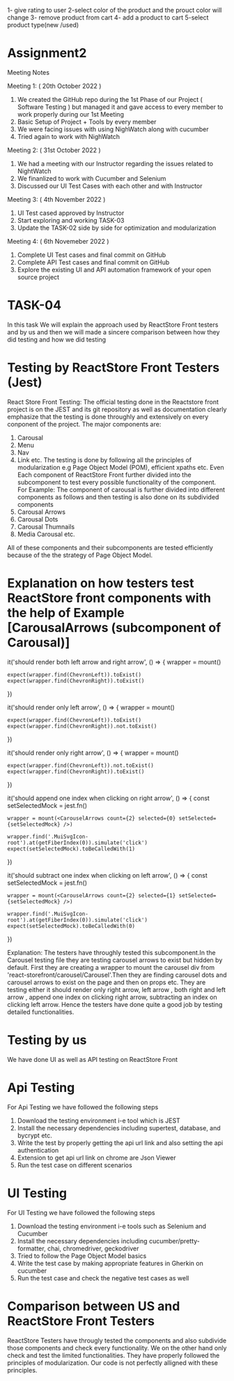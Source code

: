 1- give rating to user 
2-select color of the product and the prouct color will change
3- remove product from cart 
4- add a product to cart 
5-select product type(new /used)

# Assignment2
Meeting Notes

Meeting 1: ( 20th October 2022 )
1) We created the GitHub repo during the 1st Phase of our Project ( Software Testing ) but managed it and gave access to every member to work properly during our 1st Meeting
2) Basic Setup of Project + Tools by every member
3) We were facing issues with using NighWatch along with cucumber 
4) Tried again to work with NighWatch 

Meeting 2: ( 31st October 2022 )
1) We had a meeting with our Instructor regarding the issues related to NightWatch
2) We finanlized to work with Cucumber and Selenium 
3) Discussed our UI Test Cases with each other and with Instructor 

Meeting 3: ( 4th November 2022 )
1) UI Test cased approved by Instructor 
2) Start exploring and working TASK-03
3) Update the TASK-02 side by side for optimization and modularization 

Meeting 4: ( 6th Novemeber 2022 ) 
1) Complete UI Test cases and final commit on GitHub
2) Complete API Test cases and final commit on GitHub
3) Explore the existing UI and API automation framework of your open source project

# TASK-04
In this task We will explain the approach used by ReactStore Front testers and by us and then we will made a sincere comparison between how they did testing and how we did testing
# Testing by ReactStore Front Testers (Jest)
React Store Front Testing: The official testing done in the Reactstore front project is on the JEST and its git repository as well as documentation clearly emphasize that the testing is done throughly and extensively on every conponent of the project. The major components are:
1) Carousal 
2) Menu 
3) Nav
4) Link etc.
The testing is done by following all the principles of modularization e.g Page Object Model (POM), efficient xpaths etc. Even Each component of ReactStore Front further divided into the subcomponent to test every possible functionality of the component. For Example: The component of carousal is further divided into different components as follows and then testing is also done on its subdivided components 
1) Carousal Arrows
2) Carousal Dots
3) Carousal Thumnails
4) Media Carousal etc. 

All of these components and their subcomponents are tested efficiently because of the the strategy of Page Object Model.
# Explanation on how testers test ReactStore front components with the help of Example [CarousalArrows (subcomponent of Carousal)]
it('should render both left arrow and right arrow', () => {
    wrapper = mount(<CarouselArrows count={3} selected={1} setSelected={jest.fn()} />)

    expect(wrapper.find(ChevronLeft)).toExist()
    expect(wrapper.find(ChevronRight)).toExist()
  })

  it('should render only left arrow', () => {
    wrapper = mount(<CarouselArrows count={2} selected={1} setSelected={jest.fn()} />)

    expect(wrapper.find(ChevronLeft)).toExist()
    expect(wrapper.find(ChevronRight)).not.toExist()
  })

  it('should render only right arrow', () => {
    wrapper = mount(<CarouselArrows count={2} selected={0} setSelected={jest.fn()} />)

    expect(wrapper.find(ChevronLeft)).not.toExist()
    expect(wrapper.find(ChevronRight)).toExist()
  })

  it('should append one index when clicking on right arrow', () => {
    const setSelectedMock = jest.fn()

    wrapper = mount(<CarouselArrows count={2} selected={0} setSelected={setSelectedMock} />)

    wrapper.find('.MuiSvgIcon-root').at(getFiberIndex(0)).simulate('click')
    expect(setSelectedMock).toBeCalledWith(1)
  })

  it('should subtract one index when clicking on left arrow', () => {
    const setSelectedMock = jest.fn()

    wrapper = mount(<CarouselArrows count={2} selected={1} setSelected={setSelectedMock} />)

    wrapper.find('.MuiSvgIcon-root').at(getFiberIndex(0)).simulate('click')
    expect(setSelectedMock).toBeCalledWith(0)
  })
  
Explanation: The testers have throughly tested this subcomponent.In the Carousel testing file they are testing carousel arrows to exist but hidden by default. First they are creating a wrapper to mount the carousel div from 'react-storefront/carousel/Carousel'.Then they are finding carousel dots and carousel arrows to exist on the page and then on props etc.
They are testing either it should render only right arrow, left arrow , both right and left arrow , append one index on clicking right arrow, subtracting an index on clicking left arrow. Hence the testers have done quite a good job by testing detailed functionalities.

# Testing by us
We have done UI as well as API testing on ReactStore Front 
# Api Testing 
For Api Testing we have followed the following steps
1) Download the testing environment i-e tool which is JEST
2) Install the necessary dependencies including supertest, database, and bycrypt etc.
3) Write the test by properly getting the api url link and also setting the api authentication
4) Extension to get api url link on chrome are Json Viewer
5) Run the test case on different scenarios
# UI Testing
For UI Testing we have followed the following steps
1) Download the testing environment i-e tools such as Selenium and Cucumber 
2) Install the necessary dependencies including cucumber/pretty-formatter, chai, chromedriver, geckodriver
3) Tried to follow the Page Object Model basics 
4) Write the test case by making appropriate features in Gherkin on cucumber 
5) Run the test case and check the negative test cases as well 

# Comparison between US and ReactStore Front Testers
ReactStore Testers have througly tested the components and also subdivide those components and check every functionality. We on the other hand only check and test the limited functionalities. They have properly followed the principles of modularization. Our code is not perfectly alligned with these principles. 
